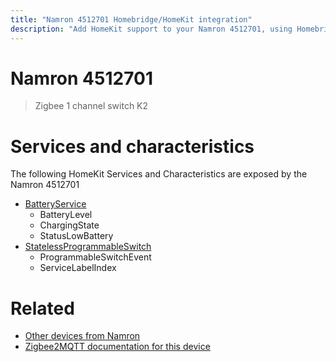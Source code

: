 ```yaml
---
title: "Namron 4512701 Homebridge/HomeKit integration"
description: "Add HomeKit support to your Namron 4512701, using Homebridge, Zigbee2MQTT and homebridge-z2m."
---
```

<!---
This file has been GENERATED using src/docgen/docgen.ts
DO NOT EDIT THIS FILE MANUALLY!
-->
# Namron 4512701
> Zigbee 1 channel switch K2


# Services and characteristics
The following HomeKit Services and Characteristics are exposed by
the Namron 4512701

* [BatteryService](../../battery.md)
  * BatteryLevel
  * ChargingState
  * StatusLowBattery
* [StatelessProgrammableSwitch](../../action.md)
  * ProgrammableSwitchEvent
  * ServiceLabelIndex


# Related
* [Other devices from Namron](../index.md#namron)
* [Zigbee2MQTT documentation for this device](https://www.zigbee2mqtt.io/devices/4512701.html)